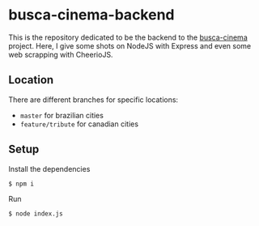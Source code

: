 # busca-cinema-backend

This is the repository dedicated to be the backend to the [busca-cinema](https://github.com/Jefferson227/busca-cinema) project. Here, I give some shots on NodeJS with Express and even some web scrapping with CheerioJS.

## Location

There are different branches for specific locations:
* `master` for brazilian cities
* `feature/tribute` for canadian cities

## Setup

Install the dependencies
```sh
$ npm i
```

Run
```sh
$ node index.js
```

